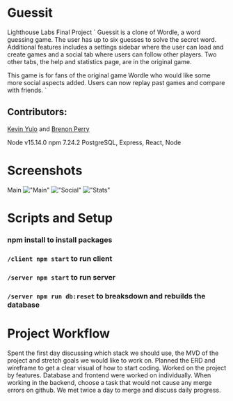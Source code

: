 # Guessit
Lighthouse Labs Final Project
`
Guessit is a clone of Wordle, a word guessing game. The user has up to six guesses to solve the secret word. Additional features includes a settings sidebar where the user can load and create games and a social tab where users can follow other players. Two other tabs, the help and statistics page, are in the original game.

This game is for fans of the original game Wordle who would like some more social aspects added. Users can now replay past games and compare with friends.
`
## Contributors:
[Kevin Yulo](https://github.com/Sudoyulo) and 
[Brenon Perry](https://github.com/brenonparry)

Node v15.14.0
npm 7.24.2
PostgreSQL, Express, React, Node

# Screenshots
Main
!["Main"](https://github.com/Sudoyulo/miniWord/blob/master/client/src/images/SS-main.png?raw=true)
!["Social"](https://github.com/Sudoyulo/miniWord/blob/master/client/src/images/SS-social.png?raw=true)
!["Stats"](https://github.com/Sudoyulo/miniWord/blob/master/client/src/images/SS%20-stats.png?raw=true)

# Scripts and Setup
### npm install to install packages
### `/client npm start` to run client
### `/server npm start` to run server
### `/server npm run db:reset` to breaksdown and rebuilds the database

# Project Workflow
Spent the first day discussing which stack we should use, the MVD of the project and stretch goals we would like to work on. Planned the ERD and wireframe to get a clear visual of how to start coding.
Worked on the project by features. Database and frontend were worked on individually. When working in the backend, choose a task that would not cause any merge errors on github. We met twice a day to merge and discuss daily progress.